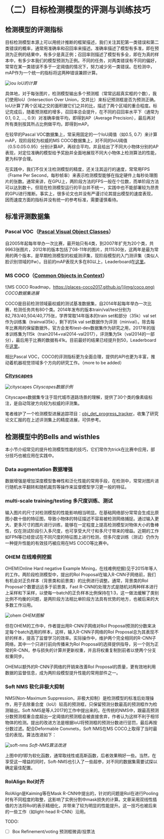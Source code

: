 # （二）目标检测模型的评测与训练技巧

## 检测模型的评测指标

目标检测模型本源上可以用统计推断的框架描述，我们关注其犯第一类错误和第二类错误的概率，通常用准确率和召回率来描述。准确率描述了模型有多准，即在预测为正例的结果中，有多少是真正例；召回率则描述了模型有多全，即在为真的样本中，有多少本我们的模型预测为正例。不同的任务，对两类错误有不同的偏好，常常在某一类错误不多于一定阈值的情况下，努力减少另一类错误。在检测中，mAP作为一个统一的指标将这两种错误兼顾计算。

![iou](img/iou.png) _IoU的计算_

具体地，对于每张图片，检测模型输出多个预测框（常常远超真实框的个数），我们使用IoU（Intersection Over Union，交并比）来标记预测框是否为预测正确。IoU计算了两个区域之交的面积跟它们之并的比，描述了两个区域的重合程度。标记完成后，随着预测框的增多，召回率总会提升，在不同的召回率水平下（通常为0.1, 0.2, ..., 0.9）对准确率做平均，即得到AP（Average Precision），最后再对所有类别按其所占比例做平均，即得到mAP。

在较早的Pascal VOC数据集上，常采用固定的一个IoU阈值（如0.5, 0.7）来计算mAP，现阶段较为权威的MS COCO数据集上，对不同的IoU阈值（0.5:0.05:0.95）分别计算AP，再综合平均，并且给出了不同大小物体分别的AP表现，对定位准确的模型给予奖励并全面地展现不同大小物体上检测算法的性能，更为科学合理。

在实践中，我们不仅关注检测模型的精度，还关注其运行的速度，常常用FPS（Frame Per Second，每秒帧率）来表示检测模型能够在指定硬件上每秒处理图片的张数。通常来讲，在GPU上，两阶段方法的FPS一般在个位数，而单阶段方法可以达到数十。但现在检测模型运行的平台并不统一，实践中也不能部署较为昂贵的GPU进行推断。事实上，很多论文也并没有严谨讨论其提出模型的速度表现，因而速度方面的指标并没有统一的参考标准，需要谨慎看待。

## 标准评测数据集

### Pascal VOC（[Pascal Visual Object Classes](http://host.robots.ox.ac.uk/pascal/VOC/)）

自2005年起每年举办一次比赛，最开始只有4类，到2007年扩充为20个类，共9963张图片，2012年的版本包括了08-11年的图片，共11530张，这两年是最为常用的两个版本，是早期检测模型的权威测评集，现阶段模型的入门测评集（类似人脸识别领域的lfw）。目前的mAP表现大多在80以上，Leaderboard在[这里](http://host.robots.ox.ac.uk:8080/leaderboard/displaylb.php?challengeid=11&compid=4)。

### MS COCO（[Common Objects in Context](http://cocodataset.org)）

![MS COCO Roadmap，https://places-coco2017.github.io/](img/coco.png) _COCO数据集进展_

COCO是目前检测领域最权威的测试基准数据集，自2014年起每年举办一次比赛，检测任务共有80个类。2014年发布的版本train/val/test分别为82,783/40,504/40,775张，学界常取14年版本的train set和部分（35k）val set作为训练集（trainval35k），剩下的5k val set数据作为评测（minival）。除去每年比赛用的保留数据外，官方会发布test-dev数据集作为研究之用，2017年的版本训练集为115k（train2014+val2014-val2017），评测集为5k（val2014的一部分），最后用于比赛的数据有41k。目前最好的结果已经提升到50，Leaderboard在[这里](http://cocodataset.org/#detections-leaderboard)。

相比Pascal VOC，COCO的评测指标更为全面合理，提供的API也更为丰富，推动着机器视觉领域多个方向的研究工作。（more to be added）

### [Cityscapes](https://www.cityscapes-dataset.com/)

![cityscapes](img/cityscapes-example.png) _Cityscapes数据示例_

Cityscapes数据集专注于现代城市道路场景的理解，提供了30个类的像素级标注，是自动驾驶方向较为权威的评测集。

笔者维护了一个检测模型进展追踪项目：[obj_det_progress_tracker](https://github.com/ddlee96/Obj_Det_progress_tracker)，收集了研究论文汇报的在上述评测集上的精度进展，可供参考。

## 检测模型中的Bells and wisthles

本小节介绍常见的提升检测模型性能的技巧，它们常作为trick在比赛中应用，部分技巧也被应用在实践中。

### Data augmentation 数据增强

数据增强是增加深度模型鲁棒性和泛化性能的常用手段，在检测中，常常对图片进行随机水平翻转和随机裁剪等操作来监督模型学习更一般的特征。

### multi-scale training/testing 多尺度训练、测试

输入图片的尺寸对检测模型的性能影响相当明显。在基础网络部分常常会生成比原图小数十倍的特征图，导致小物体的特征描述不容易被检测网络捕捉。通过输入更大、更多尺寸的图片进行训练，能够在一定程度上提高检测模型对物体大小的鲁棒性，仅在测试阶段引入多尺度，也可享受大尺寸和多尺寸带来的增益。近期的工作如FPN等已经尝试在不同尺度的特征图上进行检测，但多尺度训练（测试）仍作为一种提升性能的有效技巧被应用在MS COCO等比赛中。

### OHEM 在线难例挖掘

OHEM(Online Hard negative Example Mining，在线难例挖掘)见于2015年等人的工作。两阶段检测模型中，提出的RoI Proposal在输入R-CNN子网络前，我们有机会对正负样本（背景类和前景类）的比例进行调整。通常，背景类的RoI Proposal个数要远远多于前景类，Fast R-CNN的处理方式是随机对两种样本进行上采样和下采样，以使每一batch的正负样本比例保持在1:3，这一做法缓解了类别比例不均衡的问题，是两阶段方法相比单阶段方法具有优势的地方，也被后来的大多数工作沿用。

![ohem](img/ohem.png) _OHEM图解_

但在OHEM的工作中，作者提出用R-CNN子网络对RoI Proposal预测的分数来决定每个batch选用的样本，这样，输入R-CNN子网络的RoI Proposal总为其表现不好的样本，提高了监督学习的效率。实际操作中，维护两个完全相同的R-CNN子网络，其中一个只进行前向传播来为RoI Proposal的选择提供指导，另一个则为正常的R-CNN，参与损失的计算并更新权重，并且将权重复制到前者以使两个分支权重同步。

OHEM以额外的R-CNN子网络的开销来改善RoI Proposal的质量，更有效地利用数据的监督信息，成为两阶段模型提升性能的常用部件之一。

### Soft NMS 软化非极大抑制

NMS(Non-Maximum Suppression，非极大抑制）是检测模型的标准后处理操作，用于去除重合度（IoU）较高的预测框，只保留预测分数最高的预测框作为检测输出。Soft NMS是等人2017的工作中提出来的。在传统的NMS中，跟最高预测分数预测框重合度超出一定阈值的预测框会被直接舍弃，作者认为这样不利于相邻物体的检测。提出的改进方法是根据IoU将预测框的预测分数进行惩罚，最后再按分数过滤。配合Deformable Convnets，Soft NMS在MS COCO上取得了当时最佳的表现。算法改进如下：

![soft-nms](img/soft-nms.png) _Soft-NMS算法改进_

上图中的f即为软化函数，通常取线性或高斯函数，后者效果稍好一些。当然，在享受这一增益的同时，Soft-NMS也引入了一些超参，对不同的数据集需要试探以确定最佳配置。

### RoIAlign RoI对齐

RoIAlign是Kaiming等在Mask R-CNN中提出的，针对的问题是RoI在进行Pooling时有不同程度的取整，这影响了实例分割中mask损失的计算。文章采用双线性插值的方法将RoI的表示精细化，并带来了较为明显的性能提升。这一技巧也被后来的一些工作（如light-head R-CNN）沿用。

TODO:

- [ ] Box Refinement/voting 预测框微调/投票法
